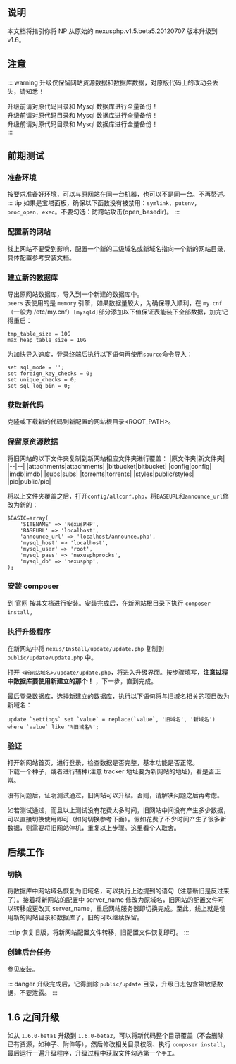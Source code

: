 <ArticleTopAd></ArticleTopAd>

## 说明

本文档将指引你将 NP 从原始的 nexusphp.v1.5.beta5.20120707 版本升级到 v1.6。

## 注意
::: warning
升级仅保留网站资源数据和数据库数据，对原版代码上的改动会丢失，请知悉！  

升级前请对原代码目录和 Mysql 数据库进行全量备份！  
升级前请对原代码目录和 Mysql 数据库进行全量备份！  
升级前请对原代码目录和 Mysql 数据库进行全量备份！  
:::

## 前期测试

### 准备环境
按要求准备好环境，可以与原网站在同一台机器，也可以不是同一台。不再赘述。
::: tip
如果是宝塔面板，确保以下函数没有被禁用：`symlink, putenv, proc_open, exec`。不要勾选：防跨站攻击(open_basedir)。
:::

### 配置新的网站
线上网站不要受到影响，配置一个新的二级域名或新域名指向一个新的网站目录，具体配置参考安装文档。

### 建立新的数据库
导出原网站数据库，导入到一个新建的数据库中。  
`peers` 表使用的是 `memory` 引擎，如果数据量较大，为确保导入顺利，在 `my.cnf`（一般为 /etc/my.cnf）`[mysqld]`部分添加以下值保证表能装下全部数据，加完记得重启：
```
tmp_table_size = 10G
max_heap_table_size = 10G
```
为加快导入速度，登录终端后执行以下语句再使用`source`命令导入：
```
set sql_mode = '';
set foreign_key_checks = 0;
set unique_checks = 0;
set sql_log_bin = 0;
```

### 获取新代码
克隆或下载新的代码到新配置的网站根目录<ROOT_PATH>。

### 保留原资源数据
将旧网站的以下文件夹复制到新网站相应文件夹进行覆盖：
|原文件夹|新文件夹|
|--|--|
|attachments|attachments|
|bitbucket|bitbucket|
|config|config|
|imdb|imdb|
|subs|subs|
|torrents|torrents|
|styles|public/styles|
|pic|public/pic|

将以上文件夹覆盖之后，打开`config/allconf.php`，将`BASEURL`和`announce_url`修改为新的：
```
$BASIC=array(
	'SITENAME' => 'NexusPHP',
	'BASEURL' => 'localhost',
	'announce_url' => 'localhost/announce.php',
	'mysql_host' => 'localhost',
	'mysql_user' => 'root',
	'mysql_pass' => 'nexusphprocks',
	'mysql_db' => 'nexusphp',
);
```

### 安装 composer
到 [官网](https://getcomposer.org/) 按其文档进行安装。安装完成后，在新网站根目录下执行 `composer install`。


### 执行升级程序
在新网站中将 `nexus/Install/update/update.php` 复制到 `public/update/update.php` 中。

打开 `<新网站域名>/update/update.php`，将进入升级界面。按步骤填写，**注意过程中数据库要使用新建立的那个！** ，下一步，直到完成。

最后登录数据库，选择新建立的数据库，执行以下语句将与旧域名相关的项目改为新域名：
```
update `settings` set `value` = replace(`value`, '旧域名', '新域名') where `value` like '%旧域名%';
```

### 验证
打开新网站首页，进行登录，检查数据是否完整，基本功能是否正常。  
下载一个种子，或者进行辅种(注意 tracker 地址要为新网站的地址)，看是否正常。  

没有问题后，证明测试通过，旧网站可以升级。否则，请解决问题之后再考虑。

如若测试通过，而且以上测试没有花费太多时间，旧网站中间没有产生多少数据，可以直接切换使用即可（如何切换参考下面）。假如花费了不少时间产生了很多新数据，则需要将旧网站停机，重复以上步骤。这里看个人取舍。

## 后续工作

### 切换
将数据库中网站域名恢复为旧域名，可以执行上边提到的语句（注意新旧是反过来了）。接着将新网站的配置中 server_name 修改为原域名，旧网站的配置文件可以转移或更改其 server_name，重启网站服务器即切换完成。至此，线上就是使用新的网站目录和数据库了，旧的可以继续保留。

:::tip
恢复旧版，将新网站配置文件转移，旧配置文件恢复即可。
:::

### 创建后台任务
参见[安装](./installation.md#创建后台任务)。

::: danger
升级完成后，记得删除 `public/update` 目录，升级日志包含第敏感数据，不要泄露。
:::

## 1.6 之间升级

如从 `1.6.0-beta1` 升级到 `1.6.0-beta2`，可以将新代码整个目录覆盖（不会删除已有资源，如种子、附件等），然后修改相关目录权限、执行 `composer install`，最后运行一遍升级程序，升级过程中获取文件勾选第一个`手工`。

